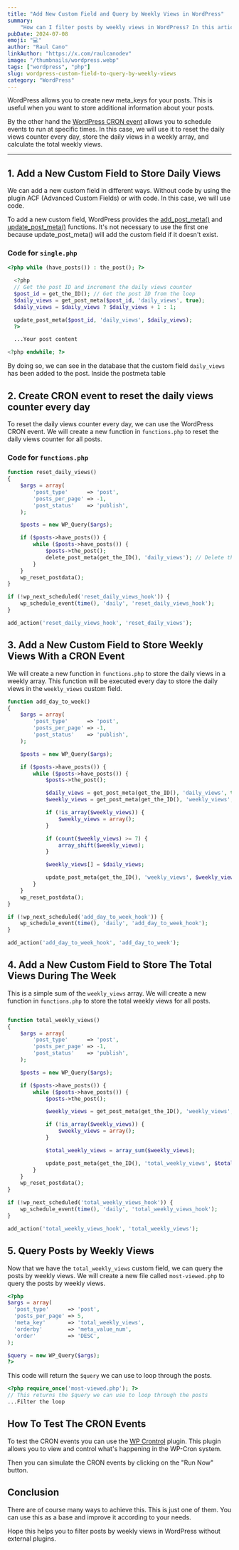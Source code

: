 ```yaml
---
title: "Add New Custom Field and Query by Weekly Views in WordPress"
summary:
    "How can I filter posts by weekly views in WordPress? In this article, we will show you how to add a new custom field to your WordPress posts and query them by the total views of the week."
pubDate: 2024-07-08
emoji: "💻"
author: "Raul Cano"
linkAuthor: "https://x.com/raulcanodev"
image: "/thumbnails/wordpress.webp"
tags: ["wordpress", "php"]
slug: wordpress-custom-field-to-query-by-weekly-views
category: "WordPress"
---
```

WordPress allows you to create new meta_keys for your posts. This is useful when
you want to store additional information about your posts. 

By the other hand the [WordPress CRON event](https://developer.wordpress.org/plugins/cron/scheduling-wp-cron-events/) allows you to schedule events to run at specific times. In this case, we will use it to reset the daily views counter every day, store the daily views in a weekly array, and calculate the total weekly views.

---

## 1. Add a New Custom Field to Store Daily Views

We can add a new custom field in different ways. Without code by using the plugin ACF (Advanced Custom Fields) or with code. In this case, we will use code.

To add a new custom field, WordPress provides the [add_post_meta()](https://developer.wordpress.org/reference/functions/add_post_meta/) and [update_post_meta()](https://developer.wordpress.org/reference/functions/update_post_meta/) functions. It's not necessary to use the first one because update_post_meta() will add the custom field if it doesn't exist.

### Code for `single.php`

```php title="single.php"
<?php while (have_posts()) : the_post(); ?>

  <?php
  // Get the post ID and increment the daily views counter
  $post_id = get_the_ID(); // Get the post ID from the loop 
  $daily_views = get_post_meta($post_id, 'daily_views', true);
  $daily_views = $daily_views ? $daily_views + 1 : 1;

  update_post_meta($post_id, 'daily_views', $daily_views);
  ?>

  ...Your post content

<?php endwhile; ?>
```

By doing so, we can see in the database that the custom field `daily_views` has been added to the post. Inside the postmeta table


## 2. Create CRON event to reset the daily views counter every day

To reset the daily views counter every day, we can use the WordPress CRON event. We will create a new function in `functions.php` to reset the daily views counter for all posts.

### Code for `functions.php`

```php title="most-viewed.php"
function reset_daily_views()
{
	$args = array(
		'post_type'      => 'post',
		'posts_per_page' => -1,
		'post_status'    => 'publish',
	);

	$posts = new WP_Query($args);

	if ($posts->have_posts()) {
		while ($posts->have_posts()) {
			$posts->the_post();
			delete_post_meta(get_the_ID(), 'daily_views'); // Delete the daily views counter
		}
	}
	wp_reset_postdata();
}

if (!wp_next_scheduled('reset_daily_views_hook')) {
	wp_schedule_event(time(), 'daily', 'reset_daily_views_hook');
}

add_action('reset_daily_views_hook', 'reset_daily_views');
```

## 3. Add a New Custom Field to Store Weekly Views With a CRON Event

We will create a new function in `functions.php` to store the daily views in a weekly array. This function will be executed every day to store the daily views in the `weekly_views` custom field.

```php title="functions.php"
function add_day_to_week()
{
	$args = array(
		'post_type'      => 'post',
		'posts_per_page' => -1,
		'post_status'    => 'publish',
	);

	$posts = new WP_Query($args);

	if ($posts->have_posts()) {
		while ($posts->have_posts()) {
			$posts->the_post();

			$daily_views = get_post_meta(get_the_ID(), 'daily_views', true);  // Comes from single.php
			$weekly_views = get_post_meta(get_the_ID(), 'weekly_views', true);

			if (!is_array($weekly_views)) {
				$weekly_views = array();
			}

			if (count($weekly_views) >= 7) {
				array_shift($weekly_views);
			}

			$weekly_views[] = $daily_views;

			update_post_meta(get_the_ID(), 'weekly_views', $weekly_views);
		}
	}
	wp_reset_postdata();
}

if (!wp_next_scheduled('add_day_to_week_hook')) {
	wp_schedule_event(time(), 'daily', 'add_day_to_week_hook');
}

add_action('add_day_to_week_hook', 'add_day_to_week');
```

## 4. Add a New Custom Field to Store The Total Views During The Week

This is a simple sum of the `weekly_views` array. We will create a new function in `functions.php` to store the total weekly views for all posts.

```php title="functions.php"

function total_weekly_views()
{
	$args = array(
		'post_type'      => 'post',
		'posts_per_page' => -1,
		'post_status'    => 'publish',
	);

	$posts = new WP_Query($args);

	if ($posts->have_posts()) {
		while ($posts->have_posts()) {
			$posts->the_post();

			$weekly_views = get_post_meta(get_the_ID(), 'weekly_views', true);

			if (!is_array($weekly_views)) {
				$weekly_views = array();
			}

			$total_weekly_views = array_sum($weekly_views);

			update_post_meta(get_the_ID(), 'total_weekly_views', $total_weekly_views);
		}
	}
	wp_reset_postdata();
}

if (!wp_next_scheduled('total_weekly_views_hook')) {
	wp_schedule_event(time(), 'daily', 'total_weekly_views_hook');
}

add_action('total_weekly_views_hook', 'total_weekly_views');
```

## 5. Query Posts by Weekly Views

Now that we have the `total_weekly_views` custom field, we can query the posts by weekly views. We will create a new file called `most-viewed.php` to query the posts by weekly views.

```php title="most-viewed.php"
<?php
$args = array(
  'post_type'      => 'post',
  'posts_per_page' => 5,
  'meta_key'       => 'total_weekly_views',
  'orderby'        => 'meta_value_num',
  'order'          => 'DESC',
);

$query = new WP_Query($args);
?>
```

This code will return the `$query` we can use to loop through the posts.

```php title="index.php"
<?php require_once('most-viewed.php'); ?>
// This returns the $query we can use to loop through the posts
...Filter the loop
```

## How To Test The CRON Events
To test the CRON events you can use the [WP Crontrol](https://wordpress.org/plugins/wp-crontrol/) plugin. This plugin allows you to view and control what's happening in the WP-Cron system.

Then you can simulate the CRON events by clicking on the "Run Now" button.

## Conclusion

There are of course many ways to achieve this. This is just one of them. You can use this as a base and improve it according to your needs. 

Hope this helps you to filter posts by weekly views in WordPress without external plugins.
